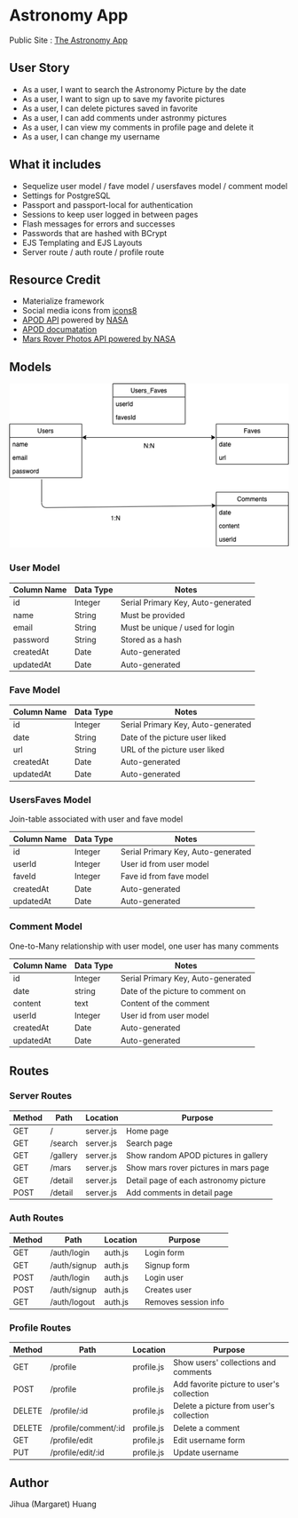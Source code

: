 # Astronomy App

Public Site : [The Astronomy App](https://astronomy-picture-app.herokuapp.com/)

## User Story

* As a user, I want to search the Astronomy Picture by the date 
* As a user, I want to sign up to save my favorite pictures
* As a user, I can delete pictures saved in favorite
* As a user, I can add comments under astronmy pictures
* As a user, I can view my comments in profile page and delete it
* As a user, I can change my username

## What it includes

* Sequelize user model / fave model / usersfaves model / comment model
* Settings for PostgreSQL
* Passport and passport-local for authentication
* Sessions to keep user logged in between pages
* Flash messages for errors and successes
* Passwords that are hashed with BCrypt
* EJS Templating and EJS Layouts
* Server route / auth route / profile route

## Resource Credit

* Materialize framework 
* Social media icons from [icons8]('https://icons8.com')
* [APOD API]('https://api.nasa.gov/) powered by [NASA]('https://www.nasa.gov/)
* [APOD documatation]('https://github.com/nasa/apod-api')
* [Mars Rover Photos API powered by NASA]('https://api.nasa.gov/)

## Models

<img src='ERD.png' alt='ERD'>

### User Model

| Column Name | Data Type | Notes |
| --------------- | ------------- | ------------------------------ |
| id | Integer | Serial Primary Key, Auto-generated |
| name | String | Must be provided |
| email | String | Must be unique / used for login |
| password | String | Stored as a hash |
| createdAt | Date | Auto-generated |
| updatedAt | Date | Auto-generated |

### Fave Model

| Column Name | Data Type | Notes |
| --------------- | ------------- | ------------------------------ |
| id | Integer | Serial Primary Key, Auto-generated |
| date | String | Date of the picture user liked |
| url | String | URL of the picture user liked |
| createdAt | Date | Auto-generated |
| updatedAt | Date | Auto-generated |

### UsersFaves Model

Join-table associated with user and fave model

| Column Name | Data Type | Notes |
| --------------- | ------------- | ------------------------------ |
| id | Integer | Serial Primary Key, Auto-generated |
| userId | Integer | User id from user model |
| faveId | Integer | Fave id from fave model |
| createdAt | Date | Auto-generated |
| updatedAt | Date | Auto-generated |

### Comment Model

One-to-Many relationship with user model, one user has many comments

| Column Name | Data Type | Notes |
| --------------- | ------------- | ------------------------------ |
| id | Integer | Serial Primary Key, Auto-generated |
| date | string | Date of the picture to comment on |
| content | text | Content of the comment |
| userId | Integer | User id from user model |
| createdAt | Date | Auto-generated |
| updatedAt | Date | Auto-generated 

## Routes

### Server Routes

| Method | Path | Location | Purpose |
| ------ | ---------------- | -------------- | ------------------- |
| GET | / | server.js | Home page |
| GET | /search | server.js | Search page |
| GET | /gallery | server.js | Show random APOD pictures in gallery |
| GET | /mars | server.js | Show mars rover pictures in mars page |
| GET | /detail | server.js | Detail page of each astronomy picture |
| POST | /detail | server.js | Add comments in detail page |

### Auth Routes

| Method | Path | Location | Purpose |
| ------ | ---------------- | -------------- | ------------------- |
| GET | /auth/login | auth.js | Login form |
| GET | /auth/signup | auth.js | Signup form |
| POST | /auth/login | auth.js | Login user |
| POST | /auth/signup | auth.js | Creates user |
| GET | /auth/logout | auth.js | Removes session info |

### Profile Routes

| Method | Path | Location | Purpose |
| ------ | ---------------- | -------------- | ------------------- |
| GET | /profile | profile.js | Show users' collections and comments |
| POST | /profile | profile.js | Add favorite picture to user's collection |
| DELETE | /profile/:id | profile.js | Delete a picture from user's collection |
| DELETE | /profile/comment/:id | profile.js | Delete a comment |
| GET | /profile/edit | profile.js | Edit username form |
| PUT | /profile/edit/:id | profile.js | Update username |

## Author
Jihua (Margaret) Huang
